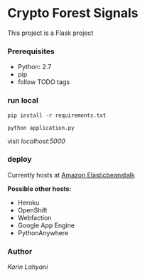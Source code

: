 # Crypto Forest Signals
This project is a Flask project

### Prerequisites

- Python: 2.7
- pip
- follow TODO tags



### run local
```
pip install -r requirements.txt
```

```
python application.py
```

visit *localhost:5000*


### deploy
Currently hosts at [Amazon Elasticbeanstalk](http://flask-env.2yvyfkqhp9.us-east-1.elasticbeanstalk.com/)

**Possible other hosts:**

- Heroku
- OpenShift
- Webfaction
- Google App Engine
- PythonAnywhere

### Author
*Karin Lahyani*
